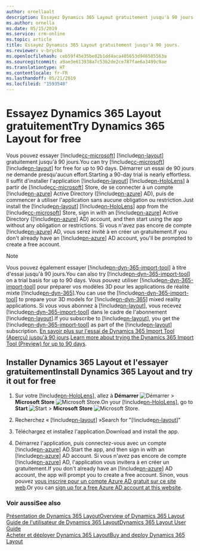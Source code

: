 ```yaml
---
author: ornellaalt
description: Essayez Dynamics 365 Layout gratuitement jusqu'à 90 jours.
ms.author: ornella
ms.date: 05/15/2019
ms.service: crm-online
ms.topic: article
title: Essayez Dynamics 365 Layout gratuitement jusqu'à 90 jours.
ms.reviewer: v-brycho
ms.openlocfilehash: ceb59f45e35be02b1dd4aca405653d946585563a
ms.sourcegitcommit: a9ae3e613938a7c53b2de2ce787fae6a3499c9ae
ms.translationtype: HT
ms.contentlocale: fr-FR
ms.lasthandoff: 05/21/2019
ms.locfileid: "1593548"
---
```

# <a name="try-dynamics-365-layout-for-free"></a><span data-ttu-id="24411-103">Essayez Dynamics 365 Layout gratuitement</span><span class="sxs-lookup"><span data-stu-id="24411-103">Try Dynamics 365 Layout for free</span></span>


<span data-ttu-id="24411-104">Vous pouvez essayer [!include[cc-microsoft](../includes/cc-microsoft.md)] [!include[pn-layout](../includes/pn-layout.md)] gratuitement jusqu'à 90 jours.</span><span class="sxs-lookup"><span data-stu-id="24411-104">You can try [!include[cc-microsoft](../includes/cc-microsoft.md)] [!include[pn-layout](../includes/pn-layout.md)] for free for up to 90 days.</span></span> <span data-ttu-id="24411-105">Démarrer un essai de 90 jours ne demande presqu'aucun effort.</span><span class="sxs-lookup"><span data-stu-id="24411-105">Starting a 90-day trial is nearly effortless.</span></span> <span data-ttu-id="24411-106">Il suffit d'installer l'application [!include[pn-layout](../includes/pn-layout.md)] [!include[pn-HoloLens](../includes/pn-HoloLens.md)] à partir de [!include[cc-microsoft](../includes/cc-microsoft.md)] Store, de se connecter à un compte [!include[pn-azure](../includes/pn-azure.md)] Active Directory ([!include[pn-azure](../includes/pn-azure.md)] AD), puis de commencer à utiliser l'application sans aucune obligation ou restriction.</span><span class="sxs-lookup"><span data-stu-id="24411-106">Just install the [!include[pn-layout](../includes/pn-layout.md)] [!include[pn-HoloLens](../includes/pn-HoloLens.md)] app from the [!include[cc-microsoft](../includes/cc-microsoft.md)] Store, sign in with an [!include[pn-azure](../includes/pn-azure.md)] Active Directory ([!include[pn-azure](../includes/pn-azure.md)] AD) account, and then start using the app without any obligation or restrictions.</span></span> <span data-ttu-id="24411-107">Si vous n'avez pas encore de compte [!include[pn-azure](../includes/pn-azure.md)] AD, vous serez invité à en créer un gratuitement.</span><span class="sxs-lookup"><span data-stu-id="24411-107">If you don't already have an [!include[pn-azure](../includes/pn-azure.md)] AD account, you'll be prompted to create a free account.</span></span>

> [!NOTE]
> <span data-ttu-id="24411-108">Vous pouvez également essayer [!include[pn-dyn-365-import-tool](../includes/pn-dyn-365-import-tool.md)] à titre d'essai jusqu'à 90 jours.</span><span class="sxs-lookup"><span data-stu-id="24411-108">You can also try [!include[pn-dyn-365-import-tool](../includes/pn-dyn-365-import-tool.md)] on a trial basis for up to 90 days.</span></span> <span data-ttu-id="24411-109">Vous pouvez utiliser [!include[pn-dyn-365-import-tool](../includes/pn-dyn-365-import-tool.md)] pour préparer vos modèles 3D pour les applications de réalité mixte [!include[pn-dyn-365](../includes/pn-dyn-365.md)].</span><span class="sxs-lookup"><span data-stu-id="24411-109">You can use the [!include[pn-dyn-365-import-tool](../includes/pn-dyn-365-import-tool.md)] to prepare your 3D models for [!include[pn-dyn-365](../includes/pn-dyn-365.md)] mixed reality applications.</span></span> <span data-ttu-id="24411-110">Si vous vous abonnez à [!include[pn-layout](../includes/pn-layout.md)], vous recevez [!include[pn-dyn-365-import-tool](../includes/pn-dyn-365-import-tool.md)] dans le cadre de l'abonnement [!include[pn-layout](../includes/pn-layout.md)].</span><span class="sxs-lookup"><span data-stu-id="24411-110">If you subscribe to [!include[pn-layout](../includes/pn-layout.md)], you get the [!include[pn-dyn-365-import-tool](../includes/pn-dyn-365-import-tool.md)] as part of the [!include[pn-layout](../includes/pn-layout.md)] subscription.</span></span> <span data-ttu-id="24411-111">[En savoir plus sur l'essai de Dynamics 365 Import Tool (Aperçu) jusqu'à 90 jours](https://docs.microsoft.com/en-us/dynamics365/mixed-reality/import-tool/try-import-tool-free).</span><span class="sxs-lookup"><span data-stu-id="24411-111">[Learn more about trying the Dynamics 365 Import Tool (Preview) for up to 90 days](https://docs.microsoft.com/en-us/dynamics365/mixed-reality/import-tool/try-import-tool-free).</span></span>

## <a name="install-dynamics-365-layout-and-try-it-out-for-free"></a><span data-ttu-id="24411-112">Installer Dynamics 365 Layout et l'essayer gratuitement</span><span class="sxs-lookup"><span data-stu-id="24411-112">Install Dynamics 365 Layout and try it out for free</span></span>


1. <span data-ttu-id="24411-113">Sur votre [!include[pn-HoloLens](../includes/pn-HoloLens.md)], allez à **Démarrer** ![Démarrer](media/d2a2ae5e90bdd0e0642abb5458af1016.png "Démarrer") \> **Microsoft Store** ![Microsoft Store](media/2ac602b5a7855d312f3e7d924732acca.png "Microsoft Store").</span><span class="sxs-lookup"><span data-stu-id="24411-113">On your [!include[pn-HoloLens](../includes/pn-HoloLens.md)], go to **Start** ![Start](media/d2a2ae5e90bdd0e0642abb5458af1016.png "Start") \> **Microsoft Store** ![Microsoft Store](media/2ac602b5a7855d312f3e7d924732acca.png "Microsoft Store").</span></span>

2. <span data-ttu-id="24411-114">Recherchez « [!include[pn-layout](../includes/pn-layout.md)] »</span><span class="sxs-lookup"><span data-stu-id="24411-114">Search for "[!include[pn-layout](../includes/pn-layout.md)]"</span></span>

3. <span data-ttu-id="24411-115">Téléchargez et installez l'application.</span><span class="sxs-lookup"><span data-stu-id="24411-115">Download and install the app.</span></span>

4. <span data-ttu-id="24411-116">Démarrez l'application, puis connectez-vous avec un compte [!include[pn-azure](../includes/pn-azure.md)] AD.</span><span class="sxs-lookup"><span data-stu-id="24411-116">Start the app, and then sign in with an [!include[pn-azure](../includes/pn-azure.md)] AD account.</span></span> <span data-ttu-id="24411-117">Si vous n'avez pas encore de compte [!include[pn-azure](../includes/pn-azure.md)] AD, l'application vous invitera à en créer un gratuitement.</span><span class="sxs-lookup"><span data-stu-id="24411-117">If you don't already have an [!include[pn-azure](../includes/pn-azure.md)] AD account, the app will prompt you to create a free account.</span></span> <span data-ttu-id="24411-118">Sinon, vous pouvez [vous inscrire pour un compte Azure AD gratuit sur ce site web](https://docs.microsoft.com/en-us/azure/active-directory/fundamentals/active-directory-access-create-new-tenant).</span><span class="sxs-lookup"><span data-stu-id="24411-118">Or you can [sign up for a free Azure AD account at this website](https://docs.microsoft.com/en-us/azure/active-directory/fundamentals/active-directory-access-create-new-tenant).</span></span> 

### <a name="see-also"></a><span data-ttu-id="24411-119">Voir aussi</span><span class="sxs-lookup"><span data-stu-id="24411-119">See also</span></span>

[<span data-ttu-id="24411-120">Présentation de Dynamics 365 Layout</span><span class="sxs-lookup"><span data-stu-id="24411-120">Overview of Dynamics 365 Layout</span></span>](index.md)<br>
[<span data-ttu-id="24411-121">Guide de l'utilisateur de Dynamics 365 Layout</span><span class="sxs-lookup"><span data-stu-id="24411-121">Dynamics 365 Layout User Guide</span></span>](user-guide.md)<br>
[<span data-ttu-id="24411-122">Acheter et déployer Dynamics 365 Layout</span><span class="sxs-lookup"><span data-stu-id="24411-122">Buy and deploy Dynamics 365 Layout</span></span>](buy-and-deploy-layout.md)
